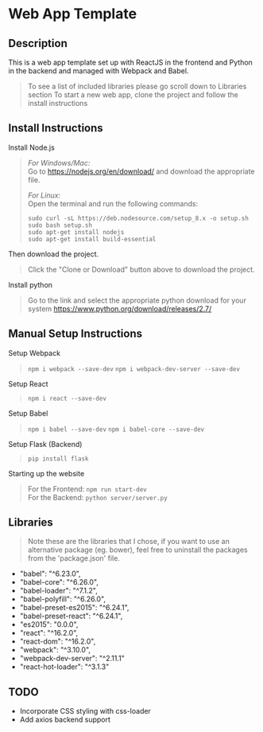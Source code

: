 # Web App Template

## Description
This is a web app template set up with ReactJS in the frontend and Python in the backend and managed with Webpack and Babel.
> To see a list of included libraries please go scroll down to Libraries section
To start a new web app, clone the project and follow the install instructions

## Install Instructions

Install Node.js

> *For Windows/Mac:* <br>
> Go to https://nodejs.org/en/download/ and download the appropriate file.
>
> *For Linux:* <br>
> Open the terminal and run the following commands:
>
> `sudo curl -sL https://deb.nodesource.com/setup_8.x -o setup.sh`<br>
> `sudo bash setup.sh`<br>
> `sudo apt-get install nodejs`<br>
> `sudo apt-get install build-essential`<br>

Then download the project.

> Click the "Clone or Download" button above to download the project.

Install python

> Go to the link and select the appropriate python download for your system
> https://www.python.org/download/releases/2.7/

## Manual Setup Instructions

Setup Webpack

> `npm i webpack --save-dev`
> `npm i webpack-dev-server --save-dev`

Setup React

> `npm i react --save-dev`

Setup Babel

> `npm i babel --save-dev`
> `npm i babel-core --save-dev`


Setup Flask (Backend)

> `pip install flask`

Starting up the website

> For the Frontend: `npm run start-dev`<br>
> For the Backend: `python server/server.py`

## Libraries
> Note these are the libraries that I chose, if you want to use an alternative package (eg. bower), feel free to uninstall the packages from the 'package.json' file.

- "babel": "^6.23.0",
- "babel-core": "^6.26.0",
- "babel-loader": "^7.1.2",
- "babel-polyfill": "^6.26.0",
- "babel-preset-es2015": "^6.24.1",
- "babel-preset-react": "^6.24.1",
- "es2015": "0.0.0",
- "react": "^16.2.0",
- "react-dom": "^16.2.0",
- "webpack": "^3.10.0",
- "webpack-dev-server": "^2.11.1"
- "react-hot-loader": "^3.1.3"

## TODO

- Incorporate CSS styling with css-loader
- Add axios backend support
